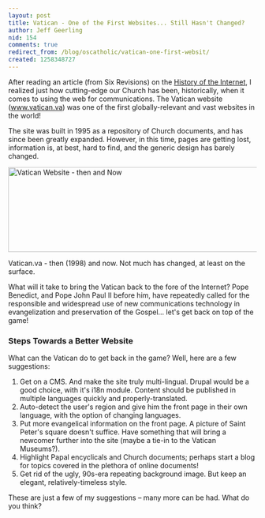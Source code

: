 ```yaml
---
layout: post
title: Vatican - One of the First Websites... Still Hasn't Changed?
author: Jeff Geerling
nid: 154
comments: true
redirect_from: /blog/oscatholic/vatican-one-first-websit/
created: 1258348727
---
```

<p>After reading an article (from Six Revisions) on the <a href="http://sixrevisions.com/resources/the-history-of-the-internet-in-a-nutshell/">History of the Internet</a>, I realized just how cutting-edge our Church has been, historically, when it comes to using the web for communications. The Vatican website (<a href="http://www.vatican.va/">www.vatican.va</a>) was one of the first globally-relevant and vast websites in the world!</p>
<p>The site was built in 1995 as a repository of Church documents, and has since been greatly expanded. However, in this time, pages are getting lost, information is, at best, hard to find, and the generic design has barely changed.</p>
<p class="rtecenter"><img alt="Vatican Website - then and Now" width="527" height="172" src="/sites/opensourcecatholic.com/files/user-uploads/oscatholic/then-and-now-vatican-website.jpg" /></p>
<p class="rtecenter">Vatican.va - then (1998) and now. Not much has changed, at least on the surface.</p>
<p>What will it take to bring the Vatican back to the fore of the Internet? Pope Benedict, and Pope John Paul II before him, have repeatedly called for the responsible and widespread use of new communications technology in evangelization and preservation of the Gospel... let's get back on top of the game!</p>
<h3>Steps Towards a Better Website</h3>
<p>What can the Vatican do to get back in the game? Well, here are a few suggestions:</p>
<ol>
    <li>Get on a CMS. And make the site truly multi-lingual. Drupal would be a good choice, with it's i18n module. Content should be published in multiple languages quickly and properly-translated.</li>
    <li>Auto-detect the user's region and give him the front page in their own language, with the option of changing languages.</li>
    <li>Put more evangelical information on the front page. A picture of Saint Peter's square doesn't suffice. Have something that will bring a newcomer further into the site (maybe a tie-in to the Vatican Museums?).</li>
    <li>Highlight Papal encyclicals and Church documents; perhaps start a blog for topics covered in the plethora of online documents!</li>
    <li>Get rid of the ugly, 90s-era repeating background image. But keep an elegant, relatively-timeless style.</li>
</ol>
<p>These are just a few of my suggestions &ndash; many more can be had. What do you think?</p>
